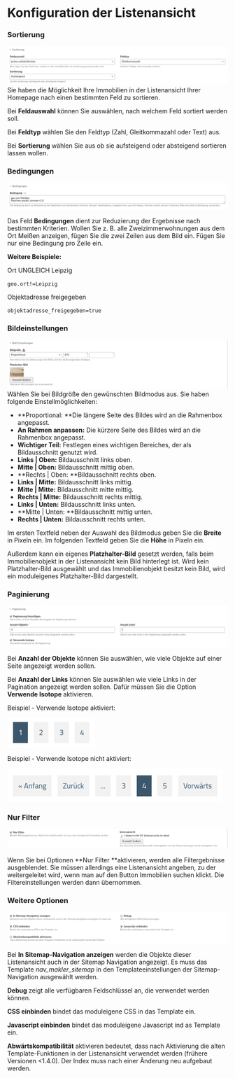 # Konfiguration der Listenansicht

### Sortierung

![](../_images/maklermodul/listenansicht/contao4_sortierung.png)Sie haben die Möglichkeit Ihre Immobilien in der Listenansicht Ihrer Homepage nach einen bestimmten Feld zu sortieren.

Bei **Feldauswahl** können Sie auswählen, nach welchem Feld sortiert werden soll.

Bei **Feldtyp** wählen Sie den Feldtyp \(Zahl, Gleitkommazahl oder Text\) aus.

Bei **Sortierung** wählen Sie aus ob sie aufsteigend oder absteigend sortieren lassen wollen.

### Bedingungen

![](../_images/maklermodul/listenansicht/contao4_bedingung.png)

Das Feld **Bedingungen** dient zur Reduzierung der Ergebnisse nach bestimmten Kriterien. Wollen Sie z. B. alle Zweizimmerwohnungen aus dem Ort Meißen anzeigen, fügen Sie die zwei Zeilen aus dem Bild ein. Fügen Sie nur eine Bedingung pro Zeile ein.

**Weitere Beispiele:**

Ort UNGLEICH Leipzig

```
geo.ort!=Leipzig
```

Objektadresse freigegeben

```
objektadresse_freigegeben=true
```

### Bildeinstellungen

![](../_images/maklermodul/listenansicht/contao4_bildeinstellungen.png)Wählen Sie bei Bildgröße den gewünschten Bildmodus aus. Sie haben folgende Einstellmöglichkeiten:

* **Proportional: **Die längere Seite des Bildes wird an die Rahmenbox angepasst.
* **An Rahmen anpassen:** Die kürzere Seite des Bildes wird an die Rahmenbox angepasst.
* **Wichtiger Teil:** Festlegen eines wichtigen Bereiches, der als Bildausschnitt genutzt wird.
* **Links \| Oben:** Bildausschnitt links oben.
* **Mitte \| Oben:** Bildausschnitt mittig oben.
* **Rechts \| Oben: **Bildausschnitt rechts oben.
* **Links \| Mitte:** Bildausschnitt links mittig.
* **Mitte \| Mitte:** Bildausschnitt mitte mittig.
* **Rechts \| Mitte:** Bildausschnitt rechts mittig.
* **Links \| Unten:** Bildausschnitt links unten.
* **Mitte \| Unten: **Bildausschnitt mittig unten.
* **Rechts \| Unten:** Bildausschnitt rechts unten.

Im ersten Textfeld neben der Auswahl des Bildmodus geben Sie die **Breite** in Pixeln ein. Im folgenden Textfeld geben Sie die **Höhe** in Pixeln ein.

Außerdem kann ein eigenes **Platzhalter-Bild** gesetzt werden, falls beim Immobilienobjekt in der Listenansicht kein Bild hinterlegt ist. Wird kein Platzhalter-Bild ausgewählt und das Immobilienobjekt besitzt kein Bild, wird ein moduleigenes Platzhalter-Bild dargestellt.

### Paginierung

![](../_images/maklermodul/listenansicht/contao4_paginierung.png)

Bei **Anzahl der Objekte** können Sie auswählen, wie viele Objekte auf einer Seite angezeigt werden sollen.

Bei **Anzahl der Links** können Sie auswählen wie viele Links in der Pagination angezeigt werden sollen. Dafür müssen Sie die Option **Verwende Isotope** aktivieren.

Beispiel - Verwende Isotope aktiviert:

![](../_images/maklermodul/listenansicht/contao4_paginierung_mit_isotope.png)

Beispiel - Verwende Isotope nicht aktiviert:

![](../_images/maklermodul/listenansicht/contao4_paginierung_ohne_isotope.png)

### Nur Filter

![](../_images/maklermodul/listenansicht/contao4_nur_filter.png)

Wenn Sie bei Optionen **Nur Filter **aktivieren, werden alle Filtergebnisse ausgeblendet. Sie müssen allerdings eine Listenansicht angeben, zu der weitergeleitet wird, wenn man auf den Button Immobilien suchen klickt. Die Filtereinstellungen werden dann übernommen.

### Weitere Optionen

![](../_images/maklermodul/listenansicht/contao4_weitere_optionen.png)

Bei **In Sitemap-Navigation anzeigen** werden die Objekte dieser Listenansicht auch in der Sitemap Navigation angezeigt. Es muss das Template _nav\_makler\_sitemap_ in den Templateeinstellungen der Sitemap-Navigation ausgewählt werden.

**Debug** zeigt alle verfügbaren Feldschlüssel an, die verwendet werden können.

**CSS einbinden** bindet das moduleigene CSS in das Template ein.

**Javascript einbinden** bindet das moduleigene Javascript ind as Template ein.

**Abwärtskompatibilität** aktivieren bedeutet, dass nach Aktivierung die alten Template-Funktionen in der Listenansicht verwendet werden \(frühere Versionen &lt;1.4.0\). Der Index muss nach einer Änderung neu aufgebaut werden.

